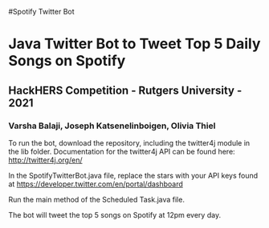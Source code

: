 #Spotify Twitter Bot

<h1>Java Twitter Bot to Tweet Top 5 Daily Songs on Spotify</h1>
<h2>HackHERS Competition - Rutgers University - 2021</h2>
<h3>Varsha Balaji, Joseph Katsenelinboigen, Olivia Thiel</h3>


To run the bot, download the repository, including the twitter4j module in the lib folder. Documentation for the twitter4j API can be found here: http://twitter4j.org/en/

In the SpotifyTwitterBot.java file, replace the stars with your API keys found at https://developer.twitter.com/en/portal/dashboard

Run the main method of the Scheduled Task.java file.


The bot will tweet the top 5 songs on Spotify at 12pm every day.


